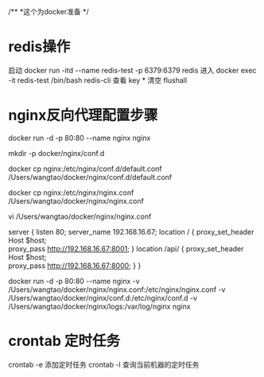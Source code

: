 /**
*这个为docker准备
*/

# redis操作
启动  docker run -itd --name redis-test -p 6379:6379 redis
进入  docker exec -it redis-test /bin/bash
redis-cli
查看  key *
清空  flushall


# nginx反向代理配置步骤

docker run -d -p 80:80 --name nginx  nginx

mkdir -p  docker/nginx/conf.d


docker cp nginx:/etc/nginx/conf.d/default.conf /Users/wangtao/docker/nginx/conf.d/default.conf

docker cp nginx:/etc/nginx/nginx.conf /Users/wangtao/docker/nginx/nginx.conf

vi /Users/wangtao/docker/nginx/nginx.conf

server {
    listen 80;
    server_name 192.168.16.67; 
    location / {
          proxy_set_header Host $host;  
          proxy_pass http://192.168.16.67:8001; 
    }
    location /api/ {
          proxy_set_header Host $host;  
          proxy_pass http://192.168.16.67:8000; 
    }
}



docker run -d -p 80:80 --name nginx -v /Users/wangtao/docker/nginx/nginx.conf:/etc/nginx/nginx.conf -v /Users/wangtao/docker/nginx/conf.d:/etc/nginx/conf.d -v /Users/wangtao/docker/nginx/logs:/var/log/nginx nginx


# crontab 定时任务
crontab -e   添加定时任务
crontab -l   查询当前机器的定时任务
